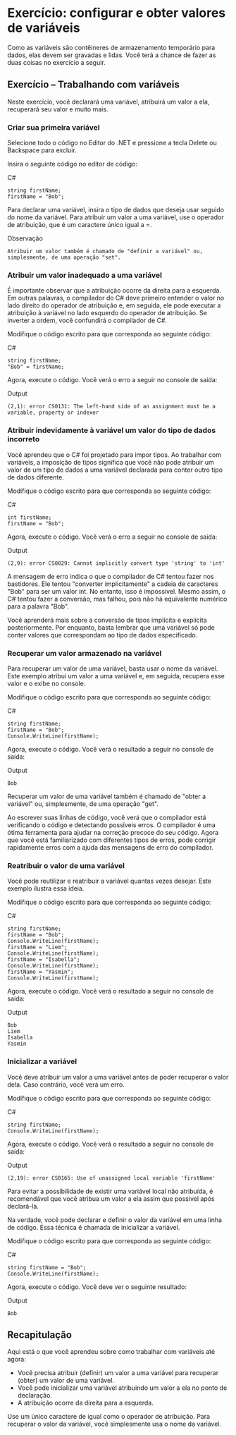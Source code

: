 # Exercício: configurar e obter valores de variáveis

Como as variáveis são contêineres de armazenamento temporário para dados, elas devem ser gravadas e lidas. Você terá a chance de fazer as duas coisas no exercício a seguir.

## Exercício – Trabalhando com variáveis

Neste exercício, você declarará uma variável, atribuirá um valor a ela, recuperará seu valor e muito mais.

### Criar sua primeira variável

Selecione todo o código no Editor do .NET e pressione a tecla Delete ou Backspace para excluir.

Insira o seguinte código no editor de código:

C#

    string firstName;
    firstName = "Bob";

Para declarar uma variável, insira o tipo de dados que deseja usar seguido do nome da variável. Para atribuir um valor a uma variável, use o operador de atribuição, que é um caractere único igual a =.


 Observação

    Atribuir um valor também é chamado de "definir a variável" ou, simplesmente, de uma operação "set".

### Atribuir um valor inadequado a uma variável

É importante observar que a atribuição ocorre da direita para a esquerda. Em outras palavras, o compilador do C# deve primeiro entender o valor no lado direito do operador de atribuição e, em seguida, ele pode executar a atribuição à variável no lado esquerdo do operador de atribuição. Se inverter a ordem, você confundirá o compilador de C#.

Modifique o código escrito para que corresponda ao seguinte código:

C#

    string firstName;
    "Bob" = firstName;

Agora, execute o código. Você verá o erro a seguir no console de saída:

Output

    (2,1): error CS0131: The left-hand side of an assignment must be a variable, property or indexer

### Atribuir indevidamente à variável um valor do tipo de dados incorreto

Você aprendeu que o C# foi projetado para impor tipos. Ao trabalhar com variáveis, a imposição de tipos significa que você não pode atribuir um valor de um tipo de dados a uma variável declarada para conter outro tipo de dados diferente.

Modifique o código escrito para que corresponda ao seguinte código:

C#

    int firstName;
    firstName = "Bob";

Agora, execute o código. Você verá o erro a seguir no console de saída:

Output

    (2,9): error CS0029: Cannot implicitly convert type 'string' to 'int'

A mensagem de erro indica o que o compilador de C# tentou fazer nos bastidores. Ele tentou "converter implicitamente" a cadeia de caracteres "Bob" para ser um valor int. No entanto, isso é impossível. Mesmo assim, o C# tentou fazer a conversão, mas falhou, pois não há equivalente numérico para a palavra "Bob".

Você aprenderá mais sobre a conversão de tipos implícita e explícita posteriormente. Por enquanto, basta lembrar que uma variável só pode conter valores que correspondam ao tipo de dados especificado.

### Recuperar um valor armazenado na variável

Para recuperar um valor de uma variável, basta usar o nome da variável. Este exemplo atribui um valor a uma variável e, em seguida, recupera esse valor e o exibe no console.

Modifique o código escrito para que corresponda ao seguinte código:

C#

    string firstName;
    firstName = "Bob";
    Console.WriteLine(firstName);

Agora, execute o código. Você verá o resultado a seguir no console de saída:

Output

    Bob

Recuperar um valor de uma variável também é chamado de "obter a variável" ou, simplesmente, de uma operação "get".

Ao escrever suas linhas de código, você verá que o compilador está verificando o código e detectando possíveis erros. O compilador é uma ótima ferramenta para ajudar na correção precoce do seu código. Agora que você está familiarizado com diferentes tipos de erros, pode corrigir rapidamente erros com a ajuda das mensagens de erro do compilador.

### Reatribuir o valor de uma variável

Você pode reutilizar e reatribuir a variável quantas vezes desejar. Este exemplo ilustra essa ideia.

Modifique o código escrito para que corresponda ao seguinte código:

C#

    string firstName;
    firstName = "Bob";
    Console.WriteLine(firstName);
    firstName = "Liem";
    Console.WriteLine(firstName);
    firstName = "Isabella";
    Console.WriteLine(firstName);
    firstName = "Yasmin";
    Console.WriteLine(firstName);

Agora, execute o código. Você verá o resultado a seguir no console de saída:

Output

    Bob
    Liem
    Isabella
    Yasmin

### Inicializar a variável

Você deve atribuir um valor a uma variável antes de poder recuperar o valor dela. Caso contrário, você verá um erro.

Modifique o código escrito para que corresponda ao seguinte código:

C#

    string firstName;
    Console.WriteLine(firstName);

Agora, execute o código. Você verá o resultado a seguir no console de saída:

Output

    (2,19): error CS0165: Use of unassigned local variable 'firstName'

Para evitar a possibilidade de existir uma variável local não atribuída, é recomendável que você atribua um valor a ela assim que possível após declará-la.

Na verdade, você pode declarar e definir o valor da variável em uma linha de código. Essa técnica é chamada de inicializar a variável.

Modifique o código escrito para que corresponda ao seguinte código:

C#

    string firstName = "Bob";
    Console.WriteLine(firstName);

Agora, execute o código. Você deve ver o seguinte resultado:

Output

    Bob


## Recapitulação

Aqui está o que você aprendeu sobre como trabalhar com variáveis até agora:

- Você precisa atribuir (definir) um valor a uma variável para recuperar (obter) um valor de uma variável.
- Você pode inicializar uma variável atribuindo um valor a ela no ponto de declaração.
- A atribuição ocorre da direita para a esquerda.

Use um único caractere de igual como o operador de atribuição.
Para recuperar o valor da variável, você simplesmente usa o nome da variável.